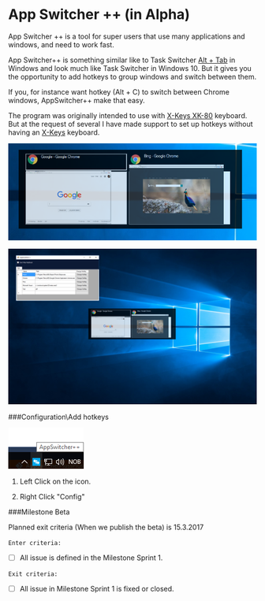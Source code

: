 # App Switcher ++ (in Alpha)

App Switcher ++ is a tool for super users that use many applications and windows, and need to work fast.

App Switcher++ is something similar like to Task Switcher [Alt + Tab](https://en.wikipedia.org/wiki/Alt-Tab) in Windows and look much like Task Switcher in Windows 10. 
But it gives you the opportunity to add hotkeys to group windows and switch between them. 

If you, for instance want hotkey (Alt + C) to  switch between Chrome windows,  AppSwitcher++ make that easy.

The program was originally intended to use with [X-Keys XK-80](http://xkeys.com/xkeys/xk80.php) keyboard. But at the request of several I have made support to set up hotkeys without having an [X-Keys](http://xkeys.com) keyboard.


![AppSwitcher](Screenshots/AppSwitcherImg2.png)

![AppSwitcher](Screenshots/AppSwitcher.png)

###Configuration\Add hotkeys

![AppSwitcher](Screenshots/AppSwitcherContext.png)

1) Left Click on the icon.

2) Right Click "Config"


###Milestone Beta

Planned exit criteria (When we publish the beta) is 15.3.2017


`Enter criteria:`
- [ ] All issue is defined in the Milestone Sprint 1.

`Exit criteria:`
- [ ] All issue in Milestone Sprint 1 is fixed or closed.

